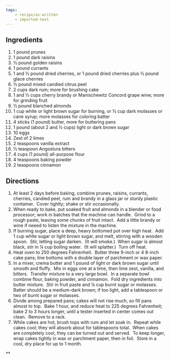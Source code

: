 ```yaml
---
tags:
    - recipe/as-written
    - imported-text
---
```

## Ingredients
1. 1 pound prunes
2. 1 pound dark raisins
3. ½ pound golden raisins
4. 1 pound currants
5. 1 and ½ pound dried cherries, or 1 pound dried cherries plus ½ pound glace cherries
6. ½ pound mixed candied citrus peel
7. 2 cups dark rum; more for brushing cake
8. 1 and ½ cups cherry brandy or Manischewitz Concord grape wine; more for grinding fruit
9. ½ pound blanched almonds
10. 1 cup white or light brown sugar for burning, or ½ cup dark molasses or cane syrup; more molasses for coloring batter
11. 4 sticks (1 pound) butter, more for buttering pans
12. 1 pound (about 2 and ½ cups) light or dark brown sugar
13. 10 eggs
14. Zest of 2 limes
15. 2 teaspoons vanilla extract
16. ½ teaspoon Angostura bitters
17. 4 cups (1 pound) all-purpose flour
18. 4 teaspoons baking powder
19. 2 teaspoons cinnamon
## Directions
1. At least 2 days before baking, combine prunes, raisins, currants, cherries, candied peel, rum and brandy in a glass jar or sturdy plastic container.  Cover tightly; shake or stir occasionally.
2. When ready to bake, put soaked fruit and almonds in a blender or food processor; work in batches that the machine can handle.  Grind to a rough paste, leaving some chunks of fruit intact.  Add a little brandy or wine if neeed to listen the mixture in the machine.
3. If burning sugar, place a deep, heavy bottomed pot over high heat.  Add 1 cup white sugar or light brown sugar, and melt, stirring with a wooden spoon.  Stir, letting sugar darken.  (It will smoke.)  When sugar is almost black, stir in ¼ cup boiling water.  (It will splatter.)  Turn off heat.
4. Heat oven to 250 degrees Fahrenheit.  Butter three 9-inch or 4 8-inch cake pans; line bottoms with a double layer of parchment or wax paper.
5. In a mixer, crema butter and 1 pound of light or dark brown sugar until smooth and fluffy.  Mix in eggs one at a time, then lime zest, vanilla, and bitters.  Transfer mixture to a very large bowl.  In a separate bowl combine flour, baking powder, and cinnamon.  Fold dry ingredients into butter mixture.  Stir in fruit paste and ¼ cup burnt sugar or molasses.  Batter should be a medium-dark brown; if too light, add a tablespoon or two of burnt sugar or molasses.
6. Divide among prepared pans; cakes will not rise much, so fill pans almost to top.  Bake 1 hour, and reduce heat to 225 degrees Fahrenheit; bake 2 to 3 hours longer, until a tester inserted in center comes out clean.  Remove to a rack.
7. While cakes are hot, brush tops with rum and let soak in.  Repeat while cakes cool; they will absorb about for tablespoons total.  When cakes are completely cool, they can be turned out and served.  To keep longer, wrap cakes tightly in wax or parchment paper, then in foil.  Store in a cool, dry place for up to 1 month.
    

**